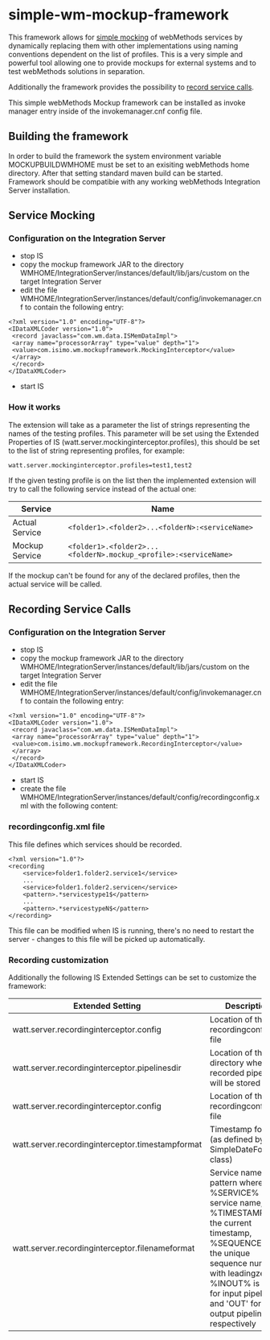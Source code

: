 # simple-wm-mockup-framework

This framework allows for [simple mocking](#Mocking) of webMethods services by dynamically replacing them with other implementations using naming conventions dependent on the list of profiles. This is a very simple and powerful tool allowing one to provide mockups for external systems and to test webMethods solutions in separation.

Additionally the framework provides the possibility to [record service calls](#Recording).

This simple webMethods Mockup framework can be installed as invoke manager entry inside of the invokemanager.cnf config file.

## Building the framework
In order to build the framework the system environment variable MOCKUPBUILDWMHOME must be set to an exisiting webMethods home directory. After that setting standard maven build can be started. Framework should be compatibie with any working webMethods Integration Server installation.

## <div id='Mocking'/>Service Mocking

### Configuration on the Integration Server
- stop IS
- copy the mockup framework JAR to the directory WMHOME/IntegrationServer/instances/default/lib/jars/custom on the target Integration Server
- edit the file WMHOME/IntegrationServer/instances/default/config/invokemanager.cnf to contain the following entry:

```
<?xml version="1.0" encoding="UTF-8"?>
<IDataXMLCoder version="1.0">
 <record javaclass="com.wm.data.ISMemDataImpl">
 <array name="processorArray" type="value" depth="1">
 <value>com.isimo.wm.mockupframework.MockingInterceptor</value>
 </array>
 </record>
</IDataXMLCoder>
```
- start IS

### How it works
The extension will take as a parameter the list of strings representing the names of the testing profiles. This parameter will be set using the Extended Properties of IS (watt.server.mockinginterceptor.profiles), this should be set to the list of string representing profiles, for example:

`watt.server.mockinginterceptor.profiles=test1,test2`

If the given testing profile is on the list then the implemented extension will try to call the following service instead of the actual one:


|Service | Name |
|-------|------|
| Actual Service | `<folder1>.<folder2>...<folderN>:<serviceName>`|
| Mockup Service | `<folder1>.<folder2>...<folderN>.mockup_<profile>:<serviceName>`|

If the mockup can't be found for any of the declared profiles, then the actual service will be called.

## <div id='Recording'/>Recording Service Calls

### Configuration on the Integration Server
- stop IS
- copy the mockup framework JAR to the directory WMHOME/IntegrationServer/instances/default/lib/jars/custom on the target Integration Server
- edit the file WMHOME/IntegrationServer/instances/default/config/invokemanager.cnf to contain the following entry:

```
<?xml version="1.0" encoding="UTF-8"?>
<IDataXMLCoder version="1.0">
 <record javaclass="com.wm.data.ISMemDataImpl">
 <array name="processorArray" type="value" depth="1">
 <value>com.isimo.wm.mockupframework.RecordingInterceptor</value>
 </array>
 </record>
</IDataXMLCoder>
```
- start IS
- create the file WMHOME/IntegrationServer/instances/default/config/recordingconfig.xml with the following content:


### recordingconfig.xml file

This file defines which services should be recorded.

```
<?xml version="1.0"?>
<recording
	<service>folder1.folder2.service1</service>
	...
	<service>folder1.folder2.servicen</service>
	<pattern>.*servicestype1$</pattern>
	...
	<pattern>.*servicestypeN$</pattern>
</recording>
```

This file can be modified when IS is running, there's no need to restart the server - changes to this file will be picked up automatically.

### Recording customization

Additionally the following IS Extended Settings can be set to customize the framework:

|Extended Setting|Description|Default Value|
|------|------|-----|
|watt.server.recordinginterceptor.config|Location of the recordingconfig.xml file|config/recordingconfig.xml|
|watt.server.recordinginterceptor.pipelinesdir|Location of the directory where recorded pipelines will be stored|pipeline/recording|
|watt.server.recordinginterceptor.config|Location of the recordingconfig.xml file|pipeline/recording|
|watt.server.recordinginterceptor.timestampformat|Timestamp format (as defined by Java SimpleDateFormat class)|yyyyMMdd_HHmmssSSS|
|watt.server.recordinginterceptor.filenameformat|Service name pattern where %SERVICE% is the service name, %TIMESTAMP% is the current timestamp, %SEQUENCE% is the unique sequence number with leadingzeros, %INOUT% is ('IN' for input pipeline and 'OUT' for output pipeline respectively| %SERVICE%\_%TIMESTAMP%\_%SEQUENCE%\_%INOUT%.xml|
